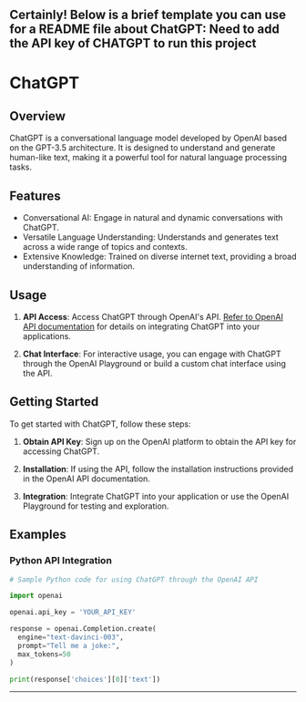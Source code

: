 Certainly! Below is a brief template you can use for a README file about ChatGPT:
Need to add the API key of CHATGPT to run this project
---

# ChatGPT

## Overview

ChatGPT is a conversational language model developed by OpenAI based on the GPT-3.5 architecture. It is designed to understand and generate human-like text, making it a powerful tool for natural language processing tasks.

## Features

- Conversational AI: Engage in natural and dynamic conversations with ChatGPT.
- Versatile Language Understanding: Understands and generates text across a wide range of topics and contexts.
- Extensive Knowledge: Trained on diverse internet text, providing a broad understanding of information.

## Usage

1. **API Access**: Access ChatGPT through OpenAI's API. [Refer to OpenAI API documentation](https://beta.openai.com/docs/) for details on integrating ChatGPT into your applications.

2. **Chat Interface**: For interactive usage, you can engage with ChatGPT through the OpenAI Playground or build a custom chat interface using the API.

## Getting Started

To get started with ChatGPT, follow these steps:

1. **Obtain API Key**: Sign up on the OpenAI platform to obtain the API key for accessing ChatGPT.

2. **Installation**: If using the API, follow the installation instructions provided in the OpenAI API documentation.

3. **Integration**: Integrate ChatGPT into your application or use the OpenAI Playground for testing and exploration.

## Examples

### Python API Integration

```python
# Sample Python code for using ChatGPT through the OpenAI API

import openai

openai.api_key = 'YOUR_API_KEY'

response = openai.Completion.create(
  engine="text-davinci-003",
  prompt="Tell me a joke:",
  max_tokens=50
)

print(response['choices'][0]['text'])
```
---

